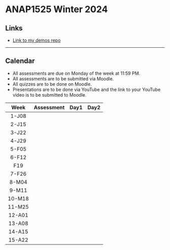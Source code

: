 # ANAP1525 Winter 2024

## Links

- [Link to my demos repo](https://github.com/RobbinLawANAP1525/demos)

---

## Calendar

- All assessments are due on Monday of the week at 11:59 PM.
- All assessments are to be submitted via Moodle.
- All quizzes are to be done on Moodle.
- Presentations are to be done via YouTube and the link to your YouTube video is to be submitted to Moodle.

|Week|Assessment|Day1|Day2|
|:-:|:-:|:-:|:-:|
|1-J08||||
|2-J15||||
|3-J22||||
|4-J29||||
|5-F05||||
|6-F12||||
|F19||||
|7-F26||||
|8-M04||||
|9-M11||||
|10-M18||||
|11-M25||||
|12-A01||||
|13-A08||||
|14-A15||||
|15-A22||||
